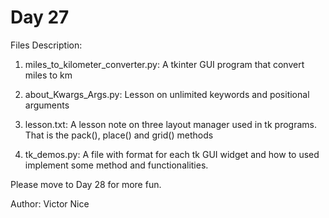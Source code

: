 # Day 27

Files Description:

1. miles_to_kilometer_converter.py:
A tkinter GUI program that convert miles to km

2. about_Kwargs_Args.py: 
Lesson on unlimited keywords and positional arguments

3. lesson.txt: 
A lesson note on three layout manager used in tk programs.
That is the pack(), place() and grid() methods

4. tk_demos.py:
A file with format for each tk GUI widget and how to used
implement some method and functionalities.

Please move to Day 28 for more fun.

Author: Victor Nice